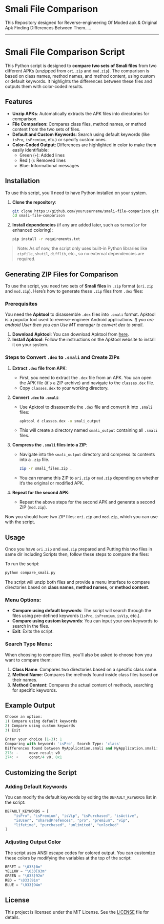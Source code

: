 # Smali File Comparison
This Repository designed for Reverse-engineering Of Moded apk &amp; Original Apk Finding Differences Between Them.....

---

# Smali File Comparison Script

This Python script is designed to **compare two sets of Smali files** from two different APKs (unzipped from `ori.zip` and `mod.zip`). The comparison is based on class names, method names, and method content, using custom or default keywords. It highlights the differences between these files and outputs them with color-coded results.

## Features

- **Unzip APKs**: Automatically extracts the APK files into directories for comparison.
- **File Comparison**: Compares class files, method names, or method content from the two sets of files.
- **Default and Custom Keywords**: Search using default keywords (like `isPro`, `isPremium`, etc.) or specify custom ones.
- **Color-Coded Output**: Differences are highlighted in color to make them easily identifiable:
  - Green (`+`): Added lines
  - Red (`-`): Removed lines
  - Blue: Informational messages

## Installation

To use this script, you'll need to have Python installed on your system.

1. **Clone the repository**:
    ```bash
    git clone https://github.com/yourusername/smali-file-comparison.git
    cd smali-file-comparison
    ```

2. **Install dependencies** (if any are added later, such as `termcolor` for enhanced coloring):
    ```bash
    pip install -r requirements.txt
    ```

> Note: As of now, the script only uses built-in Python libraries like `zipfile`, `shutil`, `difflib`, etc., so no external dependencies are required.

## Generating ZIP Files for Comparison

To use the script, you need two sets of **Smali files** in `.zip` format (`ori.zip` and `mod.zip`). Here’s how to generate these `.zip` files from `.dex` files:

### Prerequisites

You need the **Apktool** to disassemble `.dex` files into `.smali` format. Apktool is a popular tool used to reverse-engineer Android applications. *If you are android User then you can Use MT manager to convert dex to smali*.

1. **Download Apktool**: You can download Apktool from [here](https://ibotpeaches.github.io/Apktool/).
2. **Install Apktool**: Follow the instructions on the Apktool website to install it on your system.

### Steps to Convert `.dex` to `.smali` and Create ZIPs

1. **Extract `.dex` file from APK**:
   - First, you need to extract the `.dex` file from an APK. You can open the APK file (it's a ZIP archive) and navigate to the `classes.dex` file.
   - Copy `classes.dex` to your working directory.

2. **Convert `.dex` to `.smali`**:
   - Use Apktool to disassemble the `.dex` file and convert it into `.smali` files:
     ```bash
     apktool d classes.dex -o smali_output
     ```
   - This will create a directory named `smali_output` containing all `.smali` files.

3. **Compress the `.smali` files into a ZIP**:
   - Navigate into the `smali_output` directory and compress its contents into a `.zip` file.
     ```bash
     zip -r smali_files.zip .
     ```
   - You can rename this ZIP to `ori.zip` or `mod.zip` depending on whether it’s the original or modified APK.

4. **Repeat for the second APK**:
   - Repeat the above steps for the second APK and generate a second ZIP (`mod.zip`).

Now you should have two ZIP files: `ori.zip` and `mod.zip`, which you can use with the script.

## Usage

Once you have `ori.zip` and `mod.zip` prepared and Putting this two files in same dir including Scripts then, follow these steps to compare the files:

To run the script:
```bash
python compare_smali.py
```

The script will unzip both files and provide a menu interface to compare directories based on **class names**, **method names**, or **method content**.

### Menu Options:

- **Compare using default keywords**: The script will search through the files using pre-defined keywords (`isPro`, `isPremium`, `isVip`, etc.).
- **Compare using custom keywords**: You can input your own keywords to search in the files.
- **Exit**: Exits the script.

### Search Type Menu:

When choosing to compare files, you'll also be asked to choose how you want to compare them:

1. **Class Name**: Compares two directories based on a specific class name.
2. **Method Name**: Compares the methods found inside class files based on their names.
3. **Method Content**: Compares the actual content of methods, searching for specific keywords.

## Example Output

```python
Choose an option:
1) Compare using default keywords
2) Compare using custom keywords
3) Exit

Enter your choice (1-3): 1
Comparing with keyword: 'isPro', Search Type: 'class'
Differences found between MyApplication.smali and MyApplication.smali:
273: -     move-result v0
274: +     const/4 v0, 0x1
```

## Customizing the Script

### Adding Default Keywords

You can modify the default keywords by editing the `DEFAULT_KEYWORDS` list in the script:
```python
DEFAULT_KEYWORDS = [
    "isPro", "isPremium", "isVip", "isPurchased", "isActive",
    "isUser", "sharedPrefences", "pro", "premium", "vip",
    "lifetime", "purchased", "unlimited", "unlocked"
]
```

### Adjusting Output Color

The script uses ANSI escape codes for colored output. You can customize these colors by modifying the variables at the top of the script:
```python
RESET = "\033[0m"
YELLOW = "\033[93m"
GREEN = "\033[92m"
RED = "\033[91m"
BLUE = "\033[94m"
```

## License

This project is licensed under the MIT License. See the [LICENSE](LICENSE) file for details.
